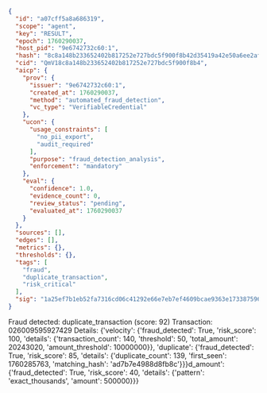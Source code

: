 ```json
{
  "id": "a07cff5a8a686319",
  "scope": "agent",
  "key": "RESULT",
  "epoch": 1760290037,
  "host_pid": "9e6742732c60:1",
  "hash": "8c8a148b233652402b817252e727bdc5f900f8b42d35419a42e50a6ee2afc0ab",
  "cid": "QmV18c8a148b233652402b817252e727bdc5f900f8b4",
  "aicp": {
    "prov": {
      "issuer": "9e6742732c60:1",
      "created_at": 1760290037,
      "method": "automated_fraud_detection",
      "vc_type": "VerifiableCredential"
    },
    "ucon": {
      "usage_constraints": [
        "no_pii_export",
        "audit_required"
      ],
      "purpose": "fraud_detection_analysis",
      "enforcement": "mandatory"
    },
    "eval": {
      "confidence": 1.0,
      "evidence_count": 0,
      "review_status": "pending",
      "evaluated_at": 1760290037
    }
  },
  "sources": [],
  "edges": [],
  "metrics": {},
  "thresholds": {},
  "tags": [
    "fraud",
    "duplicate_transaction",
    "risk_critical"
  ],
  "sig": "1a25ef7b1eb52fa7316cd06c41292e66e7eb7ef4609bcae9363e17338759612c"
}
```

Fraud detected: duplicate_transaction (score: 92)
Transaction: 026009595927429
Details: {'velocity': {'fraud_detected': True, 'risk_score': 100, 'details': {'transaction_count': 140, 'threshold': 50, 'total_amount': 20243020, 'amount_threshold': 10000000}}, 'duplicate': {'fraud_detected': True, 'risk_score': 85, 'details': {'duplicate_count': 139, 'first_seen': 1760285763, 'matching_hash': 'ad7b7e4988d8fb8c'}}}d_amount': {'fraud_detected': True, 'risk_score': 40, 'details': {'pattern': 'exact_thousands', 'amount': 500000}}}